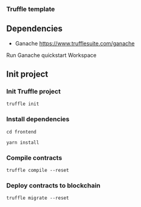 ### Truffle template

## Dependencies
- Ganache https://www.trufflesuite.com/ganache

Run Ganache quickstart Workspace

## Init project

### Init Truffle project 
``` truffle init ```

### Install dependencies
```cd frontend```

```yarn install```

### Compile contracts
```truffle compile --reset```

### Deploy contracts to blockchain
```truffle migrate --reset```

